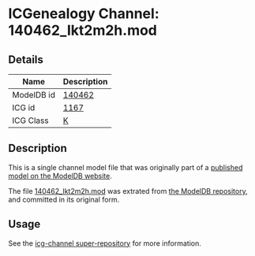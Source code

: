 # ICGenealogy Channel: 140462\_Ikt2m2h.mod

## Details

Name | Description
---- | -----------
ModelDB id | [140462](http://senselab.med.yale.edu/ModelDB/ShowModel.cshtml?model=140462)
ICG id | [1167](http://icg.neurotheory.ox.ac.uk/channels/1/1167)
ICG Class | [K](http://icg.neurotheory.ox.ac.uk/channels/1)

## Description

This is a single channel model file that was originally part of a [published model on the ModelDB website](http://senselab.med.yale.edu/mModelDB/ShowModel.cshtml?model=140462).

The file [140462\_Ikt2m2h.mod](140462_Ikt2m2h.mod) was extrated from [the ModelDB repository](http://senselab.med.yale.edu/ModelDB/ShowModel.cshtml?model=140462), and committed in its original form.

## Usage

See the [icg-channel super-repository](https://github.com/icgenealogy/icg-channels) for more information.